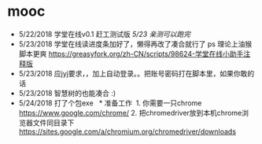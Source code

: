 # mooc

* 5/22/2018 学堂在线v0.1 赶工测试版 *5/23 亲测可以跑完*
* 5/23/2018 学堂在线读进度条加好了，懒得再改了凑合就行了
ps 理论上油猴脚本更爽 https://greasyfork.org/zh-CN/scripts/98624-学堂在线小助手注释版
* 5/23/2018 应jyj要求，，加上自动登录。。把账号密码打在脚本里，如果你敢的话
* 5/23/2018 智慧树的也能凑合 :)
* 5/24/2018 打了个包exe   * 准备工作  1. 你需要一只chrome https://www.google.com/chrome/  2. 把chromedriver放到本机chrome浏览器文件同目录下 https://sites.google.com/a/chromium.org/chromedriver/downloads
